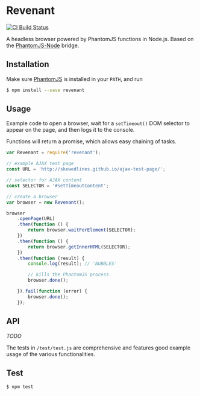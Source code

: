 # Revenant

[![CI Build Status](https://travis-ci.org/skewedlines/Revenant.svg)](https://travis-ci.org/skewedlines/Revenant)

A headless browser powered by PhantomJS functions in Node.js. Based on the [PhantomJS-Node](https://github.com/sgentle/phantomjs-node) bridge.

## Installation

Make sure [PhantomJS](http://phantomjs.org/) is installed in your `PATH`, and run

```bash
$ npm install --save revenant
```

## Usage

Example code to open a browser, wait for a `setTimeout()` DOM selector to appear on the page, and then logs it to the console.

Functions will return a promise, which allows easy chaining of tasks.

```javascript
var Revenant = require('revenant');

// example AJAX test page
const URL = 'http://skewedlines.github.io/ajax-test-page/';

// selector for AJAX content
const SELECTOR = '#setTimeoutContent';

// create a browser
var browser = new Revenant();

browser
    .openPage(URL)
    .then(function () {
        return browser.waitForElement(SELECTOR);
    })
    .then(function () {
        return browser.getInnerHTML(SELECTOR);
    })
    .then(function (result) {
        console.log(result); // 'BUBBLES'

        // kills the PhantomJS process
        browser.done();

    }).fail(function (error) {
        browser.done();
    });
```
## API

*TODO*

The tests in `/test/test.js`  are comprehensive and features good example usage of the various functionalities.

## Test

```bash
$ npm test
```